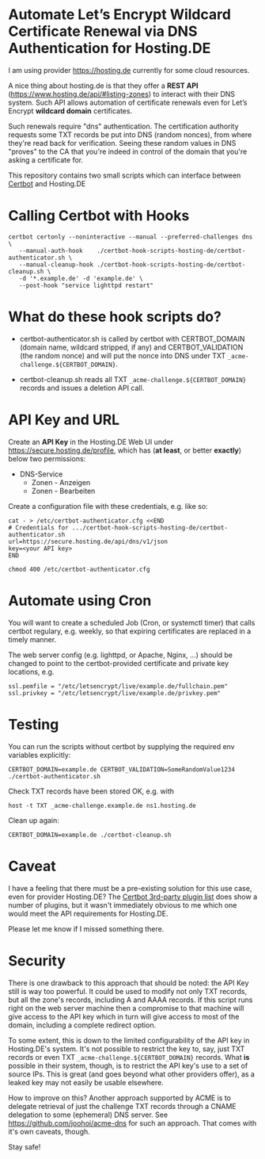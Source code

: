 # Automate Let’s Encrypt Wildcard Certificate Renewal via DNS Authentication for Hosting.DE

I am using provider https://hosting.de currently for some cloud resources.

A nice thing about hosting.de is that they offer a **REST API** (https://www.hosting.de/api/#listing-zones) to interact with their DNS system.
Such API allows automation of certificate renewals even for Let’s Encrypt **wildcard domain** certificates.

Such renewals require "dns" authentication. The certification authority requests some TXT records be put into DNS (random nonces),
from where they're read back for verification. Seeing these random values in DNS "proves" to the CA that you're indeed in control
of the domain that you're asking a certificate for.

This repository contains two small scripts which can interface between [Certbot](https://certbot.eff.org/) and Hosting.DE

# Calling Certbot with Hooks

    certbot certonly --noninteractive --manual --preferred-challenges dns \
       --manual-auth-hook    ./certbot-hook-scripts-hosting-de/certbot-authenticator.sh \
       --manual-cleanup-hook ./certbot-hook-scripts-hosting-de/certbot-cleanup.sh \
       -d '*.example.de' -d 'example.de' \
       --post-hook "service lighttpd restart"

# What do these hook scripts do?

* certbot-authenticator.sh is called by certbot with CERTBOT_DOMAIN (domain name, wildcard stripped, if any) and CERTBOT_VALIDATION (the random nonce)
and will put the nonce into DNS under TXT `_acme-challenge.${CERTBOT_DOMAIN}`.

* certbot-cleanup.sh reads all TXT `_acme-challenge.${CERTBOT_DOMAIN}` records and issues a deletion API call.
# API Key and URL

Create an **API Key** in the Hosting.DE Web UI under https://secure.hosting.de/profile, which has (__at least__, or better __exactly__) below two permissions:

* DNS-Service
    * Zonen - Anzeigen
    * Zonen - Bearbeiten

Create a configuration file with these credentials, e.g. like so:

    cat - > /etc/certbot-authenticator.cfg <<END
    # Credentials for .../certbot-hook-scripts-hosting-de/certbot-authenticator.sh
    url=https://secure.hosting.de/api/dns/v1/json
    key=<your API key>
    END

    chmod 400 /etc/certbot-authenticator.cfg

# Automate using Cron

You will want to create a scheduled Job (Cron, or systemctl timer) that calls certbot regulary, e.g. weekly, so that expiring certificates are replaced in a timely manner.

The web server config (e.g. lighttpd, or Apache, Nginx, ...) should be changed to point to the certbot-provided certificate and private key locations, e.g.

    ssl.pemfile = "/etc/letsencrypt/live/example.de/fullchain.pem"
    ssl.privkey = "/etc/letsencrypt/live/example.de/privkey.pem"

# Testing

You can run the scripts without certbot by supplying the required env variables explicitly:

    CERTBOT_DOMAIN=example.de CERTBOT_VALIDATION=SomeRandomValue1234 ./certbot-authenticator.sh

Check TXT records have been stored OK, e.g. with

    host -t TXT _acme-challenge.example.de ns1.hosting.de

Clean up again:

    CERTBOT_DOMAIN=example.de ./certbot-cleanup.sh

# Caveat

I have a feeling that there must be a pre-existing solution for this use case, even for provider Hosting.DE?
The [Certbot 3rd-party plugin list](https://eff-certbot.readthedocs.io/en/stable/using.html#third-party-plugins)
does show a number of plugins, but it wasn't immediately obvious to me which one would meet the API requirements for Hosting.DE.

Please let me know if I missed something there.

# Security

There is one drawback to this approach that should be noted: the API Key still is way too powerful. It could be used to modify not only TXT records, but all the zone's records, including A and AAAA records. If this script runs right on the web server machine then a compromise to that machine will give access to the API key which in turn will give access to most of the domain, including a complete redirect option.

To some extent, this is down to the limited configurability of the API key in Hosting.DE's system. It's not possible to restrict the key to, say, just TXT records or even TXT `_acme-challenge.${CERTBOT_DOMAIN}` records. What **is** possible in their system, though, is to restrict the API key's use to a set of source IPs. This is great (and goes beyond what other providers offer), as a leaked key may not easily be usable elsewhere.

How to improve on this? Another approach supported by ACME is to delegate retrieval of just the challenge TXT records through a CNAME delegation to some (ephemeral) DNS server. See https://github.com/joohoi/acme-dns for such an approach. That comes with it's own caveats, though.

Stay safe!
